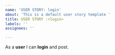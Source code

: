 ```yaml
---
name: 'USER STORY: login'
about: 'This is a default user story template '
title: USER STORY :<login>
labels: ''
assignees: ''

---
```


As a **user** I can **login** and post.
